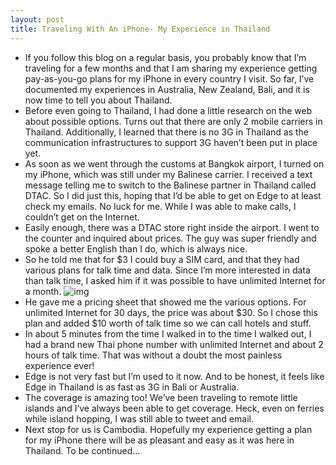 ```yaml
---
layout: post
title: Traveling With An iPhone- My Experience in Thailand
---
```

* If you follow this blog on a regular basis, you probably know that I’m traveling for a few months and that I am sharing my experience getting pay-as-you-go plans for my iPhone in every country I visit. So far, I’ve documented my experiences in Australia, New Zealand, Bali, and it is now time to tell you about Thailand.
* Before even going to Thailand, I had done a little research on the web about possible options. Turns out that there are only 2 mobile carriers in Thailand. Additionally, I learned that there is no 3G in Thailand as the communication infrastructures to support 3G haven’t been put in place yet.
* As soon as we went through the customs at Bangkok airport, I turned on my iPhone, which was still under my Balinese carrier. I received a text message telling me to switch to the Balinese partner in Thailand called DTAC. So I did just this, hoping that I’d be able to get on Edge to at least check my emails. No luck for me. While I was able to make calls, I couldn’t get on the Internet.
* Easily enough, there was a DTAC store right inside the airport. I went to the counter and inquired about prices. The guy was super friendly and spoke a better English than I do, which is always nice.
* So he told me that for $3 I could buy a SIM card, and that they had various plans for talk time and data. Since I’m more interested in data than talk time, I asked him if it was possible to have unlimited Internet for a month.
![img](http://media.idownloadblog.com/wp-content/uploads/2010/02/dtac.jpg)
* He gave me a pricing sheet that showed me the various options. For unlimited Internet for 30 days, the price was about $30. So I chose this plan and added $10 worth of talk time so we can call hotels and stuff.
* In about 5 minutes from the time I walked in to the time I walked out, I had a brand new Thai phone number with unlimited Internet and about 2 hours of talk time. That was without a doubt the most painless experience ever!
* Edge is not very fast but I’m used to it now. And to be honest, it feels like Edge in Thailand is as fast as 3G in Bali or Australia.
* The coverage is amazing too! We’ve been traveling to remote little islands and I’ve always been able to get coverage. Heck, even on ferries while island hopping, I was still able to tweet and email.
* Next stop for us is Cambodia. Hopefully my experience getting a plan for my iPhone there will be as pleasant and easy as it was here in Thailand. To be continued…

